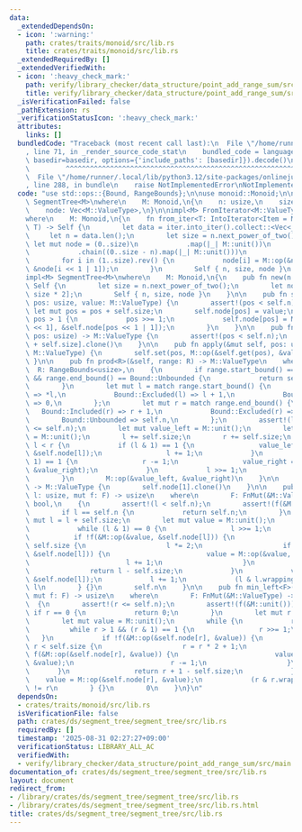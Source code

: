 ```yaml
---
data:
  _extendedDependsOn:
  - icon: ':warning:'
    path: crates/traits/monoid/src/lib.rs
    title: crates/traits/monoid/src/lib.rs
  _extendedRequiredBy: []
  _extendedVerifiedWith:
  - icon: ':heavy_check_mark:'
    path: verify/library_checker/data_structure/point_add_range_sum/src/main.rs
    title: verify/library_checker/data_structure/point_add_range_sum/src/main.rs
  _isVerificationFailed: false
  _pathExtension: rs
  _verificationStatusIcon: ':heavy_check_mark:'
  attributes:
    links: []
  bundledCode: "Traceback (most recent call last):\n  File \"/home/runner/.local/lib/python3.12/site-packages/onlinejudge_verify/documentation/build.py\"\
    , line 71, in _render_source_code_stat\n    bundled_code = language.bundle(stat.path,\
    \ basedir=basedir, options={'include_paths': [basedir]}).decode()\n          \
    \         ^^^^^^^^^^^^^^^^^^^^^^^^^^^^^^^^^^^^^^^^^^^^^^^^^^^^^^^^^^^^^^^^^^^^^^^^^^^^^^^^^\n\
    \  File \"/home/runner/.local/lib/python3.12/site-packages/onlinejudge_verify/languages/rust.py\"\
    , line 288, in bundle\n    raise NotImplementedError\nNotImplementedError\n"
  code: "use std::ops::{Bound, RangeBounds};\n\nuse monoid::Monoid;\n\npub struct\
    \ SegmentTree<M>\nwhere\n    M: Monoid,\n{\n    n: usize,\n    size: usize,\n\
    \    node: Vec<M::ValueType>,\n}\n\nimpl<M> FromIterator<M::ValueType> for SegmentTree<M>\n\
    where\n    M: Monoid,\n{\n    fn from_iter<T: IntoIterator<Item = M::ValueType>>(iter:\
    \ T) -> Self {\n        let data = iter.into_iter().collect::<Vec<_>>();\n   \
    \     let n = data.len();\n        let size = n.next_power_of_two();\n       \
    \ let mut node = (0..size)\n            .map(|_| M::unit())\n            .chain(data)\n\
    \            .chain((0..size - n).map(|_| M::unit()))\n            .collect::<Vec<_>>();\n\
    \        for i in (1..size).rev() {\n            node[i] = M::op(&node[i << 1],\
    \ &node[i << 1 | 1]);\n        }\n        Self { n, size, node }\n    }\n}\n\n\
    impl<M> SegmentTree<M>\nwhere\n    M: Monoid,\n{\n    pub fn new(n: usize) ->\
    \ Self {\n        let size = n.next_power_of_two();\n        let node = vec![M::unit();\
    \ size * 2];\n        Self { n, size, node }\n    }\n\n    pub fn set(&mut self,\
    \ pos: usize, value: M::ValueType) {\n        assert!(pos < self.n);\n       \
    \ let mut pos = pos + self.size;\n        self.node[pos] = value;\n        while\
    \ pos > 1 {\n            pos >>= 1;\n            self.node[pos] = M::op(&self.node[pos\
    \ << 1], &self.node[pos << 1 | 1]);\n        }\n    }\n\n    pub fn get(&self,\
    \ pos: usize) -> M::ValueType {\n        assert!(pos < self.n);\n        self.node[pos\
    \ + self.size].clone()\n    }\n\n    pub fn apply(&mut self, pos: usize, value:\
    \ M::ValueType) {\n        self.set(pos, M::op(&self.get(pos), &value));\n   \
    \ }\n\n    pub fn prod<R>(&self, range: R) -> M::ValueType\n    where\n      \
    \  R: RangeBounds<usize>,\n    {\n        if range.start_bound() == Bound::Unbounded\
    \ && range.end_bound() == Bound::Unbounded {\n            return self.all_prod();\n\
    \        }\n        let mut l = match range.start_bound() {\n            Bound::Included(l)\
    \ => *l,\n            Bound::Excluded(l) => l + 1,\n            Bound::Unbounded\
    \ => 0,\n        };\n        let mut r = match range.end_bound() {\n         \
    \   Bound::Included(r) => r + 1,\n            Bound::Excluded(r) => *r,\n    \
    \        Bound::Unbounded => self.n,\n        };\n        assert!(l <= r && r\
    \ <= self.n);\n        let mut value_left = M::unit();\n        let mut value_right\
    \ = M::unit();\n        l += self.size;\n        r += self.size;\n        while\
    \ l < r {\n            if (l & 1) == 1 {\n                value_left = M::op(&value_left,\
    \ &self.node[l]);\n                l += 1;\n            }\n            if (r &\
    \ 1) == 1 {\n                r -= 1;\n                value_right = M::op(&self.node[r],\
    \ &value_right);\n            }\n            l >>= 1;\n            r >>= 1;\n\
    \        }\n        M::op(&value_left, &value_right)\n    }\n\n    pub fn all_prod(&self)\
    \ -> M::ValueType {\n        self.node[1].clone()\n    }\n\n    pub fn max_right<F>(&self,\
    \ l: usize, mut f: F) -> usize\n    where\n        F: FnMut(&M::ValueType) ->\
    \ bool,\n    {\n        assert!(l < self.n);\n        assert!(f(&M::unit()));\n\
    \        if l == self.n {\n            return self.n;\n        }\n        let\
    \ mut l = l + self.size;\n        let mut value = M::unit();\n        while {\n\
    \            while (l & 1) == 0 {\n                l >>= 1;\n            }\n \
    \           if !f(&M::op(&value, &self.node[l])) {\n                while l <\
    \ self.size {\n                    l *= 2;\n                    if f(&M::op(&value,\
    \ &self.node[l])) {\n                        value = M::op(&value, &self.node[l]);\n\
    \                        l += 1;\n                    }\n                }\n \
    \               return l - self.size;\n            }\n            value = M::op(&value,\
    \ &self.node[l]);\n            l += 1;\n            (l & l.wrapping_neg()) !=\
    \ l\n        } {}\n        self.n\n    }\n\n    pub fn min_left<F>(&self, r: usize,\
    \ mut f: F) -> usize\n    where\n        F: FnMut(&M::ValueType) -> bool,\n  \
    \  {\n        assert!(r <= self.n);\n        assert!(f(&M::unit()));\n       \
    \ if r == 0 {\n            return 0;\n        }\n        let mut r = r + self.size;\n\
    \        let mut value = M::unit();\n        while {\n            r -= 1;\n  \
    \          while r > 1 && (r & 1) == 1 {\n                r >>= 1;\n         \
    \   }\n            if !f(&M::op(&self.node[r], &value)) {\n                while\
    \ r < self.size {\n                    r = r * 2 + 1;\n                    if\
    \ f(&M::op(&self.node[r], &value)) {\n                        value = M::op(&self.node[r],\
    \ &value);\n                        r -= 1;\n                    }\n         \
    \       }\n                return r + 1 - self.size;\n            }\n        \
    \    value = M::op(&self.node[r], &value);\n            (r & r.wrapping_neg())\
    \ != r\n        } {}\n        0\n    }\n}\n"
  dependsOn:
  - crates/traits/monoid/src/lib.rs
  isVerificationFile: false
  path: crates/ds/segment_tree/segment_tree/src/lib.rs
  requiredBy: []
  timestamp: '2025-08-31 02:27:27+09:00'
  verificationStatus: LIBRARY_ALL_AC
  verifiedWith:
  - verify/library_checker/data_structure/point_add_range_sum/src/main.rs
documentation_of: crates/ds/segment_tree/segment_tree/src/lib.rs
layout: document
redirect_from:
- /library/crates/ds/segment_tree/segment_tree/src/lib.rs
- /library/crates/ds/segment_tree/segment_tree/src/lib.rs.html
title: crates/ds/segment_tree/segment_tree/src/lib.rs
---
```


